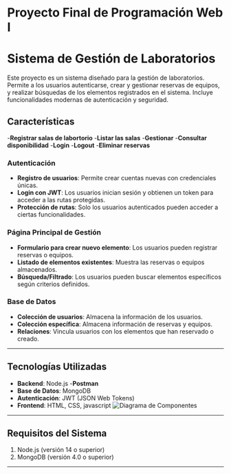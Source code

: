 # Proyecto Final de Programación Web I
# Sistema de Gestión de Laboratorios

Este proyecto es un sistema diseñado para la gestión de laboratorios. Permite a los usuarios autenticarse, crear y gestionar reservas de equipos, y realizar búsquedas de los elementos registrados en el sistema. Incluye funcionalidades modernas de autenticación y seguridad.

## Características
-**Registrar salas de labortorio**
-**Listar las salas**
-**Gestionar** 
-**Consultar disponibilidad**
-**Login**
-**Logout**
-**Eliminar reservas** 

### Autenticación
- **Registro de usuarios**: Permite crear cuentas nuevas con credenciales únicas.
- **Login con JWT**: Los usuarios inician sesión y obtienen un token para acceder a las rutas protegidas.
- **Protección de rutas**: Solo los usuarios autenticados pueden acceder a ciertas funcionalidades.

### Página Principal de Gestión
- **Formulario para crear nuevo elemento**: Los usuarios pueden registrar reservas o equipos.
- **Listado de elementos existentes**: Muestra las reservas o equipos almacenados.
- **Búsqueda/Filtrado**: Los usuarios pueden buscar elementos específicos según criterios definidos.

### Base de Datos
- **Colección de usuarios**: Almacena la información de los usuarios.
- **Colección específica**: Almacena información de reservas y equipos.
- **Relaciones**: Vincula usuarios con los elementos que han reservado o creado.

---

## Tecnologías Utilizadas
- **Backend**: Node.js
-**Postman**
- **Base de Datos**: MongoDB
- **Autenticación**: JWT (JSON Web Tokens)
- **Frontend**: HTML, CSS, javascript
![Diagrama de Componentes](https://github.com/user-attachments/assets/ceb2a654-76d8-41ee-a6de-ad786a47d66c)

---

## Requisitos del Sistema
1. Node.js (versión 14 o superior)
2. MongoDB (versión 4.0 o superior)

---


